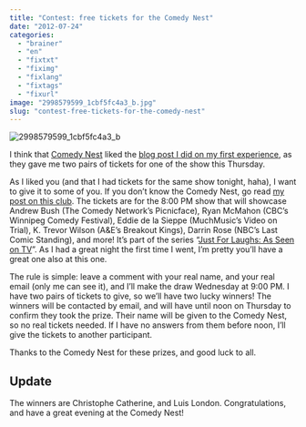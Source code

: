 ```yaml
---
title: "Contest: free tickets for the Comedy Nest"
date: "2012-07-24"
categories: 
  - "brainer"
  - "en"
  - "fixtxt"
  - "fiximg"
  - "fixlang"
  - "fixtags"
  - "fixurl"
image: "2998579599_1cbf5fc4a3_b.jpg"
slug: "contest-free-tickets-for-the-comedy-nest"
---
```


![](images/2998579599_1cbf5fc4a3_b.jpg "2998579599_1cbf5fc4a3_b")

I think that [Comedy Nest](https://www.comedynest.com/) liked the [blog post I did on my first experience](https://fred.dev/the-comedy-nest/ "The Comedy Nest: laughter guaranteed"), as they gave me two pairs of tickets for one of the show this Thursday.

As I liked you (and that I had tickets for the same show tonight, haha), I want to give it to some of you. If you don’t know the Comedy Nest, go read [my post on this club](https://fred.dev/the-comedy-nest/ "The Comedy Nest: laughter guaranteed"). The tickets are for the 8:00 PM show that will showcase Andrew Bush (The Comedy Network’s Picnicface), Ryan McMahon (CBC’s Winnipeg Comedy Festival), Eddie de la Sieppe (MuchMusic’s Video on Trial), K. Trevor Wilson (A&E’s Breakout Kings), Darrin Rose (NBC’s Last Comic Standing), and more! It’s part of the series “[Just For Laughs: As Seen on TV](https://www.comedynest.com/upcoming-shows/just-for-laughs-as-seen-on-tv-%e2%80%a2-july-22-28-13-shows-4/)”. As I had a great night the first time I went, I’m pretty you’ll have a great one also at this one.

The rule is simple: leave a comment with your real name, and your real email (only me can see it), and I’ll make the draw Wednesday at 9:00 PM. I have two pairs of tickets to give, so we’ll have two lucky winners! The winners will be contacted by email, and will have until noon on Thursday to confirm they took the prize. Their name will be given to the Comedy Nest, so no real tickets needed. If I have no answers from them before noon, I’ll give the tickets to another participant.

Thanks to the Comedy Nest for these prizes, and good luck to all.

## Update

The winners are Christophe Catherine, and Luis London. Congratulations, and have a great evening at the Comedy Nest!
